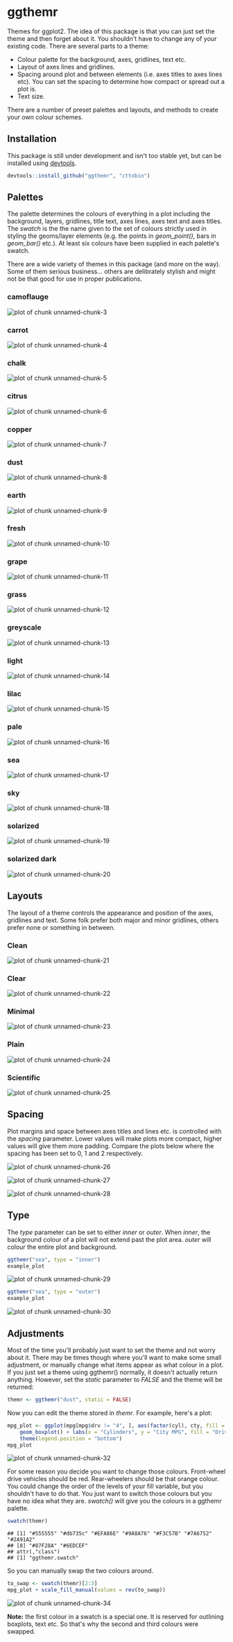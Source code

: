 


ggthemr
========================================================

Themes for ggplot2. The idea of this package is that you can just set the theme and then forget about it. You shouldn't have to change any of your existing code. There are several parts to a theme:
* Colour palette for the background, axes, gridlines, text etc. 
* Layout of axes lines and gridlines.
* Spacing around plot and between elements (i.e. axes titles to axes lines etc). You can set the spacing to determine how compact or spread out a plot is.
* Text size.

There are a number of preset palettes and layouts, and methods to create your own colour schemes.


Installation
-------------------------

This package is still under development and isn't too stable yet, but can be installed using [devtools](http://cran.r-project.org/web/packages/devtools/index.html).


```r
devtools::install_github("ggthemr", "cttobin")
```



Palettes
-------------------------

The palette determines the colours of everything in a plot including the background, layers, gridlines, title text, axes lines, axes text and axes titles. The *swatch* is the the name given to the set of colours strictly used in styling the geoms/layer elements (e.g. the points in *geom_point()*, bars in *geom_bar()* etc.). At least six colours have been supplied in each palette's swatch. 

There are a wide variety of themes in this package (and more on the way). Some of them serious business... others are delibrately stylish and might not be that good for use in proper publications. 

### camoflauge
  
  ![plot of chunk unnamed-chunk-3](figure/unnamed-chunk-3.png) 

### carrot
  
  ![plot of chunk unnamed-chunk-4](figure/unnamed-chunk-4.png) 

### chalk
  
  ![plot of chunk unnamed-chunk-5](figure/unnamed-chunk-5.png) 

### citrus
  
  ![plot of chunk unnamed-chunk-6](figure/unnamed-chunk-6.png) 

### copper
  
  ![plot of chunk unnamed-chunk-7](figure/unnamed-chunk-7.png) 

### dust
  
  ![plot of chunk unnamed-chunk-8](figure/unnamed-chunk-8.png) 

### earth
  
  ![plot of chunk unnamed-chunk-9](figure/unnamed-chunk-9.png) 

### fresh
  
  ![plot of chunk unnamed-chunk-10](figure/unnamed-chunk-10.png) 

### grape
  
  ![plot of chunk unnamed-chunk-11](figure/unnamed-chunk-11.png) 

### grass
  
  ![plot of chunk unnamed-chunk-12](figure/unnamed-chunk-12.png) 

### greyscale
  
  ![plot of chunk unnamed-chunk-13](figure/unnamed-chunk-13.png) 

### light
  
  ![plot of chunk unnamed-chunk-14](figure/unnamed-chunk-14.png) 

### lilac
  
  ![plot of chunk unnamed-chunk-15](figure/unnamed-chunk-15.png) 

### pale
  
  ![plot of chunk unnamed-chunk-16](figure/unnamed-chunk-16.png) 

### sea
  
  ![plot of chunk unnamed-chunk-17](figure/unnamed-chunk-17.png) 

### sky
  
  ![plot of chunk unnamed-chunk-18](figure/unnamed-chunk-18.png) 

### solarized
  
  ![plot of chunk unnamed-chunk-19](figure/unnamed-chunk-19.png) 

### solarized dark
  
  ![plot of chunk unnamed-chunk-20](figure/unnamed-chunk-20.png) 


Layouts
-------------------------

The layout of a theme controls the appearance and position of the axes, gridlines and text. Some folk prefer both major and minor gridlines, others prefer none or something in between. 

### Clean
  
  ![plot of chunk unnamed-chunk-21](figure/unnamed-chunk-21.png) 

### Clear
  
  ![plot of chunk unnamed-chunk-22](figure/unnamed-chunk-22.png) 

### Minimal
  
  ![plot of chunk unnamed-chunk-23](figure/unnamed-chunk-23.png) 


### Plain
  
  ![plot of chunk unnamed-chunk-24](figure/unnamed-chunk-24.png) 

### Scientific
  
  ![plot of chunk unnamed-chunk-25](figure/unnamed-chunk-25.png) 


Spacing
-------------------------

Plot margins and space between axes titles and lines etc. is controlled with the *spacing* parameter. Lower values will make plots more compact, higher values will give them more padding. Compare the plots below where the spacing has been set to 0, 1 and 2 respectively.

![plot of chunk unnamed-chunk-26](figure/unnamed-chunk-26.png) 


![plot of chunk unnamed-chunk-27](figure/unnamed-chunk-27.png) 


![plot of chunk unnamed-chunk-28](figure/unnamed-chunk-28.png) 


Type
-------------------------

The *type* parameter can be set to either *inner* or *outer*. When *inner*, the background colour of a plot will not extend past the plot area. *outer* will colour the entire plot and background. 


```r
ggthemr("sea", type = "inner")
example_plot
```

![plot of chunk unnamed-chunk-29](figure/unnamed-chunk-29.png) 



```r
ggthemr("sea", type = "outer")
example_plot
```

![plot of chunk unnamed-chunk-30](figure/unnamed-chunk-30.png) 



Adjustments
-------------------------

Most of the time you'll probably just want to set the theme and not worry about it. There may be times though where you'll want to make some small adjustment, or manually change what items appear as what colour in a plot. If you just set a theme using ggthemr() normally, it doesn't actually return anything. However, set the *static* parameter to *FALSE* and the theme will be returned:


```r
themr <- ggthemr("dust", static = FALSE)
```


Now you can edit the theme stored in *themr*. For example, here's a plot:


```r
mpg_plot <- ggplot(mpg[mpg$drv != "4", ], aes(factor(cyl), cty, fill = drv)) + 
    geom_boxplot() + labs(x = "Cylinders", y = "City MPG", fill = "Drive Type") + 
    theme(legend.position = "bottom")
mpg_plot
```

![plot of chunk unnamed-chunk-32](figure/unnamed-chunk-32.png) 



For some reason you decide you want to change those colours. Front-wheel drive vehicles should be red. Rear-wheelers should be that orange colour. You could change the order of the levels of your fill variable, but you shouldn't have to do that. You just want to switch those colours but you have no idea what they are. *swatch()* will give you the colours in a ggthemr palette. 


```r
swatch(themr)
```

```
## [1] "#555555" "#db735c" "#EFA86E" "#9A8A76" "#F3C57B" "#7A6752" "#2A91A2"
## [8] "#87F28A" "#6EDCEF"
## attr(,"class")
## [1] "ggthemr.swatch"
```


So you can manually swap the two colours around.


```r
to_swap <- swatch(themr)[2:3]
mpg_plot + scale_fill_manual(values = rev(to_swap))
```

![plot of chunk unnamed-chunk-34](figure/unnamed-chunk-34.png) 


**Note:** the first colour in a swatch is a special one. It is reserved for outlining boxplots, text etc. So that's why the second and third colours were swapped.

